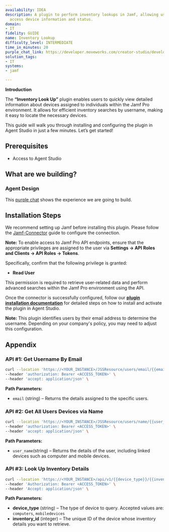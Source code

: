 ```yaml
---
availability: IDEA
description: A plugin to perform inventory lookups in Jamf, allowing users to quickly
  access device information and status.
domain:
- IT
fidelity: GUIDE
name: Inventory Lookup
difficulty_level: INTERMEDIATE
time_in_minutes: 20
purple_chat_link: https://developer.moveworks.com/creator-studio/developer-tools/purple-chat/?conversation=%7B%22startTimestamp%22%3A%2211%3A43%2BAM%22%2C%22messages%22%3A%5B%7B%22parts%22%3A%5B%7B%22richText%22%3A%22I+need+to+check+the+status+of+a+MacBook+assigned+to+John+Doe.%22%7D%5D%2C%22role%22%3A%22user%22%7D%2C%7B%22parts%22%3A%5B%7B%22reasoningSteps%22%3A%5B%7B%22richText%22%3A%22Searching+for+user+%27John+Doe%27+in+the+directory...%22%2C%22status%22%3A%22pending%22%7D%2C%7B%22richText%22%3A%22Found+user+%27John+Doe%27.%22%2C%22status%22%3A%22success%22%7D%2C%7B%22richText%22%3A%22Searching+for+devices+assigned+to+%27John+Doe%27+in+Jamf...%22%2C%22status%22%3A%22pending%22%7D%2C%7B%22richText%22%3A%22Found+2+devices.%22%2C%22status%22%3A%22success%22%7D%5D%7D%2C%7B%22richText%22%3A%22%3Cp%3EI+found+two+devices+assigned+to+%3Cb%3EJohn+Doe%3C%2Fb%3E.+Which+one+would+you+like+to+see%3F%3C%2Fp%3E%22%7D%2C%7B%22citations%22%3A%5B%7B%22citationTitle%22%3A%22MacBook+Pro+%28XYZ123%29%22%2C%22connectorName%22%3A%22jamf%22%7D%2C%7B%22citationTitle%22%3A%22MacBook+Air+%28ABC789%29%22%2C%22connectorName%22%3A%22jamf%22%7D%5D%7D%5D%2C%22role%22%3A%22assistant%22%7D%2C%7B%22parts%22%3A%5B%7B%22richText%22%3A%22The+second+one%2C+MacBook+Air.%22%7D%5D%2C%22role%22%3A%22user%22%7D%2C%7B%22parts%22%3A%5B%7B%22reasoningSteps%22%3A%5B%7B%22richText%22%3A%22Fetching+details+for+MacBook+Air+%28ABC789%29+from+Jamf...%22%2C%22status%22%3A%22pending%22%7D%2C%7B%22richText%22%3A%22Successfully+fetched+device+details.%22%2C%22status%22%3A%22success%22%7D%5D%7D%2C%7B%22richText%22%3A%22%3Cp%3EHere+is+the+detailed+status+for+the+MacBook+Air%3A%3C%2Fp%3E%22%7D%2C%7B%22richText%22%3A%22%3Cul%3E%3Cli%3E%3Cb%3EStatus%3A%3C%2Fb%3E+In+repair%3C%2Fli%3E%3Cli%3E%3Cb%3ELast+Check-In%3A%3C%2Fb%3E+5+days+ago%3C%2Fli%3E%3Cli%3E%3Cb%3EAssigned+To%3A%3C%2Fb%3E+John+Doe%3C%2Fli%3E%3Cli%3E%3Cb%3ELocation%3A%3C%2Fb%3E+Tech+Support+Office%3C%2Fli%3E%3C%2Ful%3E%22%7D%2C%7B%22citations%22%3A%5B%7B%22citationTitle%22%3A%22MacBook+Air+%28ABC789%29%22%2C%22connectorName%22%3A%22jamf%22%7D%5D%7D%5D%2C%22role%22%3A%22assistant%22%7D%5D%7D
solution_tags:
- IT
systems:
- jamf

---
```


**Introduction**

The **“Inventory Look Up”** plugin enables users to quickly view detailed information about devices assigned to individuals within the Jamf Pro environment. It allows for efficient inventory searches by username, making it easy to locate the necessary devices.

This guide will walk you through installing and configuring the plugin in Agent Studio in just a few minutes. Let’s get started!

## **Prerequisites**

- Access to Agent Studio

## **What are we building?**

### **Agent Design**

This [purple chat](https://marketplace.moveworks.com/purple-chat?conversation=%7B%22messages%22%3A%5B%7B%22parts%22%3A%5B%7B%22richText%22%3A%22Where+can+I+see+the+full+details+for+my+company+laptop%3F%22%7D%5D%2C%22role%22%3A%22user%22%7D%2C%7B%22parts%22%3A%5B%7B%22reasoningSteps%22%3A%5B%7B%22richText%22%3A%22%3Cp+xmlns%3D%5C%22http%3A%2F%2Fwww.w3.org%2F1999%2Fxhtml%5C%22%3ESearching+for+devices+assigned+to+you+in+%3Cb%3EJamf%3C%2Fb%3E%3C%2Fp%3E%22%2C%22status%22%3A%22success%22%7D%5D%7D%2C%7B%22richText%22%3A%22%3Cp+xmlns%3D%5C%22http%3A%2F%2Fwww.w3.org%2F1999%2Fxhtml%5C%22%3EI+found+these+devices+assigned+to+you+in+Jamf.+Please+select+the+one+you+want+to+view+by+replying+with+the+number.%3C%2Fp%3E%3Col+xmlns%3D%5C%22http%3A%2F%2Fwww.w3.org%2F1999%2Fxhtml%5C%22%3E%3Cli%3EMacBook+Pro+%28Serial%3A+C02XXXXXX%29%3C%2Fli%3E%3Cli%3EiPhone+15+Pro+%28Serial%3A+F4GXXXXXX%29%3C%2Fli%3E%3C%2Fol%3E%22%7D%5D%2C%22role%22%3A%22assistant%22%7D%2C%7B%22parts%22%3A%5B%7B%22richText%22%3A%221%22%7D%5D%2C%22role%22%3A%22user%22%7D%2C%7B%22parts%22%3A%5B%7B%22reasoningSteps%22%3A%5B%7B%22richText%22%3A%22%3Cp+xmlns%3D%5C%22http%3A%2F%2Fwww.w3.org%2F1999%2Fxhtml%5C%22%3ERetrieving+inventory+report+for+MacBook+Pro+%28Serial%3A+C02XXXXXX%29+from+%3Cb%3EJamf%3C%2Fb%3E%3C%2Fp%3E%22%2C%22status%22%3A%22success%22%7D%5D%7D%2C%7B%22richText%22%3A%22%3Cp%3EHere+is+the+comprehensive+inventory+report+for+your+MacBook+Pro%2C+Serial+%3Cstrong%3EC02XXXXXX%3C%2Fstrong%3E%3A%3Cbr%3E%3C%2Fp%3E%3Cp%3E%3Cstrong%3EDevice+Identification%3C%2Fstrong%3E%3C%2Fp%3E%3Cul%3E%3Cli%3E%3Cp%3EDevice+Name%3A+jsmith-macbook-pro%3C%2Fp%3E%3C%2Fli%3E%3Cli%3E%3Cp%3ESerial+Number%3A+C02XXXXXX%3C%2Fp%3E%3C%2Fli%3E%3Cli%3E%3Cp%3EAsset+Tag%3A+2025-01138%3C%2Fp%3E%3C%2Fli%3E%3C%2Ful%3E%3Cp%3E%3Cstrong%3EStatus%3C%2Fstrong%3E%3C%2Fp%3E%3Cul%3E%3Cli%3E%3Cp%3ELast+Check-in%3A+August+19%2C+2025%2C+10%3A50+AM+IST%3C%2Fp%3E%3C%2Fli%3E%3Cli%3E%3Cp%3EManaged%3A+Yes%3C%2Fp%3E%3C%2Fli%3E%3Cli%3E%3Cp%3EEncryption%3A+FileVault+Enabled%3C%2Fp%3E%3C%2Fli%3E%3C%2Ful%3E%3Cp%3E%3Cstrong%3EPurchasing+and+Warranty%3C%2Fstrong%3E%3C%2Fp%3E%3Cul%3E%3Cli%3E%3Cp%3EWarranty+Expires%3A+October+25%2C+2026%3C%2Fp%3E%3C%2Fli%3E%3Cli%3E%3Cp%3EAppleCare+ID%3A+AC123456789%3C%2Fp%3E%3C%2Fli%3E%3C%2Ful%3E%3Cp%3E%3Cstrong%3ESoftware+and+Policy+Management%3C%2Fstrong%3E%3C%2Fp%3E%3Cul%3E%3Cli%3E%3Cp%3EComputer+Groups%3A+All+Staff%2C+US+Employees%2C+Marketing+Dept%3C%2Fp%3E%3C%2Fli%3E%3Cli%3E%3Cp%3ESoftware+Installed+by+Jamf%3A+Microsoft+Office%2C+Adobe+Acrobat%3C%2Fp%3E%3C%2Fli%3E%3Cli%3E%3Cp%3EAvailable+macOS+Updates%3A+macOS+14.6+Security+Update%3C%2Fp%3E%3C%2Fli%3E%3C%2Ful%3E%3Cp%3E%3Cstrong%3EHardware+and+Operating+System%3C%2Fstrong%3E%3C%2Fp%3E%3Cul%3E%3Cli%3E%3Cp%3EModel%3A+MacBook+Pro+%2816-inch%2C+M3%29%3C%2Fp%3E%3C%2Fli%3E%3Cli%3E%3Cp%3EOperating+System%3A+macOS+14.5%3C%2Fp%3E%3C%2Fli%3E%3Cli%3E%3Cp%3ERAM%3A+16+GB%3C%2Fp%3E%3C%2Fli%3E%3C%2Ful%3E%3Cp%3E%3Cstrong%3ENetwork%3C%2Fstrong%3E%3C%2Fp%3E%3Cul%3E%3Cli%3E%3Cp%3EIP+Address%3A+192.168.1.105%3C%2Fp%3E%3C%2Fli%3E%3Cli%3E%3Cp%3EMAC+Address%3A+6A%3A2C%3A4B%3AB7%3A65%3AC8%3C%2Fp%3E%3C%2Fli%3E%3C%2Ful%3E%22%7D%2C%7B%22citations%22%3A%5B%7B%22citationTitle%22%3A%22MacBook+Pro+C02XXXXXX%22%2C%22connectorName%22%3A%22jamf%22%7D%5D%7D%5D%2C%22role%22%3A%22assistant%22%7D%5D%7D) shows the experience we are going to build.

## **Installation Steps**

We recommend setting up Jamf before installing this plugin. Please follow the [Jamf-Connector](https://marketplace.moveworks.com/connectors/jamf?hist=home#how-to-implement) guide to configure the connection.

**Note:** To enable access to Jamf Pro API endpoints, ensure that the appropriate privileges are assigned to the user via **Settings → API Roles and Clients → API Roles → Tokens**.

Specifically, confirm that the following privilege is granted:

- **Read User**

This permission is required to retrieve user-related data and perform advanced searches within the Jamf Pro environment using the API.

Once the connector is successfully configured, follow our [**plugin installation documentation**](https://help.moveworks.com/docs/ai-agent-marketplace-installation) for detailed steps on how to install and activate the plugin in Agent Studio.

**Note:** This plugin identifies users by their email address to determine the username. Depending on your company's policy, you may need to adjust this configuration.

## **Appendix**

### **API #1:  Get Username By Email**

```bash
curl --location 'https://<YOUR_INSTANCE>/JSSResource/users/email/{{email}}' \
--header 'authorization: Bearer <ACCESS_TOKEN>' \
--header 'accept: application/json' \
```

**Path Parameters:**

- `email` (string) – Returns the details assigned to the specific users.



### **API #2: Get All Users Devices via Name**

```bash
curl --location 'https://<YOUR_INSTANCE>/JSSResource/users/name/{{user_name}}' \
--header 'authorization: Bearer <ACCESS_TOKEN>' \
--header 'accept: application/json' \
```

**Path Parameters:**

- `user_name`(string) – Returns the details of the user, including linked devices such as computer and mobile devices.

### **API #3: Look Up Inventory Details**

```bash
curl --location 'https://<YOUR_INSTANCE>/api/v1/{{device_type}}/{{inventory_id}}' \
--header 'Authorization: Bearer <ACCESS_TOKEN>' \
--header 'Accept: application/json' \
```

**Path Parameters:**

- **device_type** (string) – The type of device to query. Accepted values are: `computers`, `mobiledevices`
- **inventory_id** (integer) – The unique ID of the device whose inventory details you want to retrieve.

